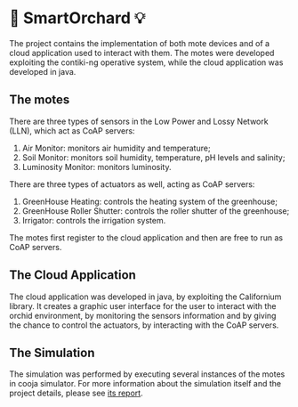 # 🌳 SmartOrchard 💡
The project contains the implementation of both mote devices and of a cloud application used to interact with them. The motes were developed exploiting the contiki-ng operative system, while the cloud application was developed in java.

## The motes
There are three types of sensors in the Low Power and Lossy Network (LLN), which act as CoAP servers:
1. Air Monitor: monitors air humidity and temperature;
2. Soil Monitor: monitors soil humidity, temperature, pH levels and salinity;
3. Luminosity Monitor: monitors luminosity.

There are three types of actuators as well, acting as CoAP servers:
1. GreenHouse Heating: controls the heating system of the greenhouse;
2. GreenHouse Roller Shutter: controls the roller shutter of the greenhouse;
3. Irrigator: controls the irrigation system.

The motes first register to the cloud application and then are free to run as CoAP servers.

## The Cloud Application
The cloud application was developed in java, by exploiting the Californium library. It creates a graphic user interface for the user to interact with the orchid environment, by monitoring the sensors information and by giving the chance to control the actuators, by interacting with the CoAP servers.

## The Simulation
The simulation was performed by executing several instances of the motes in cooja simulator.
For more information about the simulation itself and the project details, please see [its report](https://github.com/ariannagavioli/SmartOrchard/blob/master/ProjectDocuments/SmartOrchard.pdf).
